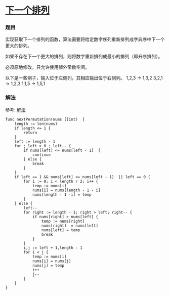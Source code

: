 # [下一个排列](https://leetcode-cn.com/problems/next-permutation/)

### 题目
实现获取下一个排列的函数，算法需要将给定数字序列重新排列成字典序中下一个更大的排列。

如果不存在下一个更大的排列，则将数字重新排列成最小的排列（即升序排列）。

必须原地修改，只允许使用额外常数空间。

以下是一些例子，输入位于左侧列，其相应输出位于右侧列。
1,2,3 → 1,3,2
3,2,1 → 1,2,3
1,1,5 → 1,5,1

### 解法

参考: [解法](https://leetcode-cn.com/problems/next-permutation/solution/xia-yi-ge-pai-lie-by-leetcode/)
    
```
func nextPermutation(nums []int)  {
	length := len(nums)
	if length <= 1 {
		return
	}
	left := length - 1
	for ; left > 0 ; left-- {
		if nums[left] <= nums[left - 1]  {
			continue
		} else {
			break
		}
	}
	if left == 1 && nums[left] <= nums[left - 1]  || left == 0 {
		for i := 0; i < length / 2; i++ {
			temp := nums[i]
			nums[i] = nums[length - 1 - i]
			nums[length - 1 -i] = temp
		}
	} else {
		left--
		for right := length - 1; right > left; right-- {
			if nums[right] > nums[left] {
				temp := nums[right]
				nums[right]  = nums[left]
				nums[left] = temp
				break
			}
		}
		i,j := left + 1,length - 1
		for i < j {
			temp := nums[i]
			nums[i] = nums[j]
			nums[j] = temp
			i++
			j--
		}
	}
}
```